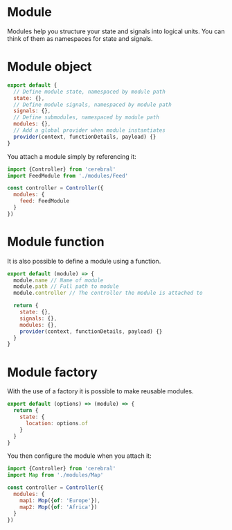 # Module

Modules help you structure your state and signals into logical units. You can think of them as namespaces for state and signals.

# Module object

```js
export default {
  // Define module state, namespaced by module path
  state: {},
  // Define module signals, namespaced by module path
  signals: {},
  // Define submodules, namespaced by module path
  modules: {},
  // Add a global provider when module instantiates
  provider(context, functionDetails, payload) {}
}
```

You attach a module simply by referencing it:

```js
import {Controller} from 'cerebral'
import FeedModule from './modules/Feed'

const controller = Controller({
  modules: {
    feed: FeedModule
  }
})
```

# Module function
It is also possible to define a module using a function.

```js
export default (module) => {
  module.name // Name of module
  module.path // Full path to module
  module.controller // The controller the module is attached to

  return {
    state: {},
    signals: {},
    modules: {},
    provider(context, functionDetails, payload) {}
  }
}
```


# Module factory
With the use of a factory it is possible to make reusable modules.

```js
export default (options) => (module) => {
  return {
    state: {
      location: options.of
    }
  }
}
```

You then configure the module when you attach it:

```js
import {Controller} from 'cerebral'
import Map from './modules/Map'

const controller = Controller({
  modules: {
    map1: Mop({of: 'Europe'}),
    map2: Mop({of: 'Africa'})
  }
})
```
